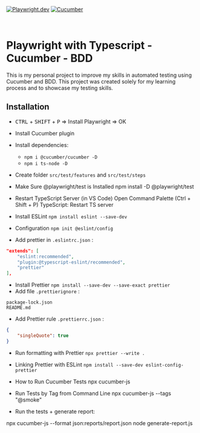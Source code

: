[![Playwright.dev](https://img.shields.io/badge/Documentation-Playwright-45ba4b.svg?logo=playwright)](https://playwright.dev/docs/intro)
[![Cucumber](https://img.shields.io/badge/Documantation-Cucumber-23d96c.svg?logo=cucumber)](https://cucumber.io/)

<br>

# Playwright with Typescript - Cucumber - BDD

This is my personal project to improve my skills in automated testing using Cucumber and BDD.
This project was created solely for my learning process and to showcase my testing skills.

## Installation

- <kbd>CTRL</kbd> + <kbd>SHIFT</kbd> + <kbd>P</kbd> => Install Playwright => OK
- Install Cucumber plugin
- Install dependencies: 
  - `npm i @cucumber/cucumber -D`
  - `npm i ts-node -D`
- Create folder `src/test/features` and `src/test/steps`



- Make Sure @playwright/test is Installed
npm install -D @playwright/test

- Restart TypeScript Server (in VS Code)
 Open Command Palette (Ctrl + Shift + P)
TypeScript: Restart TS server

- Install ESLint `npm install eslint --save-dev`
- Configuration `npm init @eslint/config`
- Add prettier in `.eslintrc.json` :
```json
"extends": [
    "eslint:recommended",
    "plugin:@typescript-eslint/recommended",
    "prettier"
],
```
- Install Prettier `npm install --save-dev --save-exact prettier`
- Add file `.prettierignore` :
```
package-lock.json
README.md
```
- Add Prettier rule `.prettierrc.json` :
```json
{
    "singleQuote": true
}
```
- Run formatting with Prettier `npx prettier --write .`
- Linking Prettier with ESLint `npm install --save-dev eslint-config-prettier`


- How to Run Cucumber Tests
npx cucumber-js

- Run Tests by Tag from Command Line
npx cucumber-js --tags "@smoke"


- Run the tests + generate report:

npx cucumber-js --format json:reports/report.json
node generate-report.js
